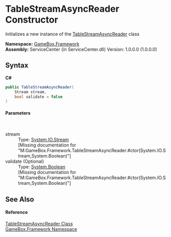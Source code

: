 # TableStreamAsyncReader Constructor 
 

Initializes a new instance of the <a href="e038a4d3-fe60-7cd5-3c50-31190a3dbc88">TableStreamAsyncReader</a> class

**Namespace:**&nbsp;<a href="a8957fe6-9cc0-3a6d-cd5c-a2a246efee1e">GameBox.Framework</a><br />**Assembly:**&nbsp;ServiceCenter (in ServiceCenter.dll) Version: 1.0.0.0 (1.0.0.0)

## Syntax

**C#**<br />
``` C#
public TableStreamAsyncReader(
	Stream stream,
	bool validate = false
)
```


#### Parameters
&nbsp;<dl><dt>stream</dt><dd>Type: <a href="http://msdn2.microsoft.com/zh-cn/library/8f86tw9e" target="_blank">System.IO.Stream</a><br />\[Missing <param name="stream"/> documentation for "M:GameBox.Framework.TableStreamAsyncReader.#ctor(System.IO.Stream,System.Boolean)"\]</dd><dt>validate (Optional)</dt><dd>Type: <a href="http://msdn2.microsoft.com/zh-cn/library/a28wyd50" target="_blank">System.Boolean</a><br />\[Missing <param name="validate"/> documentation for "M:GameBox.Framework.TableStreamAsyncReader.#ctor(System.IO.Stream,System.Boolean)"\]</dd></dl>

## See Also


#### Reference
<a href="e038a4d3-fe60-7cd5-3c50-31190a3dbc88">TableStreamAsyncReader Class</a><br /><a href="a8957fe6-9cc0-3a6d-cd5c-a2a246efee1e">GameBox.Framework Namespace</a><br />